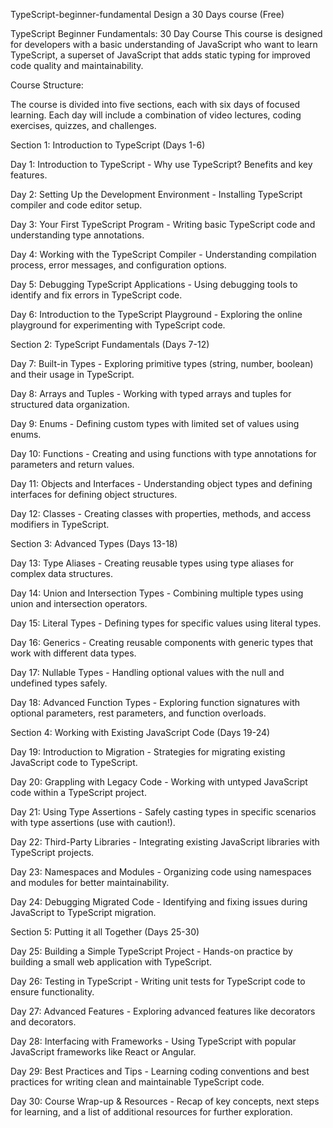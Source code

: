 
TypeScript-beginner-fundamental Design a 30 Days course (Free)

TypeScript Beginner Fundamentals: 30 Day Course
This course is designed for developers with a basic understanding of JavaScript who want to learn TypeScript, a superset of JavaScript that adds static typing for improved code quality and maintainability.

Course Structure:

The course is divided into five sections, each with six days of focused learning. Each day will include a combination of video lectures, coding exercises, quizzes, and challenges.

Section 1: Introduction to TypeScript (Days 1-6)

Day 1: Introduction to TypeScript - Why use TypeScript? Benefits and key features.

Day 2: Setting Up the Development Environment - Installing TypeScript compiler and code editor setup.

Day 3: Your First TypeScript Program - Writing basic TypeScript code and understanding type annotations.

Day 4: Working with the TypeScript Compiler - Understanding compilation process, error messages, and configuration options.

Day 5: Debugging TypeScript Applications - Using debugging tools to identify and fix errors in TypeScript code.

Day 6: Introduction to the TypeScript Playground - Exploring the online playground for experimenting with TypeScript code.

Section 2: TypeScript Fundamentals (Days 7-12)

Day 7: Built-in Types - Exploring primitive types (string, number, boolean) and their usage in TypeScript.

Day 8: Arrays and Tuples - Working with typed arrays and tuples for structured data organization.

Day 9: Enums - Defining custom types with limited set of values using enums.

Day 10: Functions - Creating and using functions with type annotations for parameters and return values.

Day 11: Objects and Interfaces - Understanding object types and defining interfaces for defining object structures.

Day 12: Classes - Creating classes with properties, methods, and access modifiers in TypeScript.

Section 3: Advanced Types (Days 13-18)

Day 13: Type Aliases - Creating reusable types using type aliases for complex data structures.

Day 14: Union and Intersection Types - Combining multiple types using union and intersection operators.

Day 15: Literal Types - Defining types for specific values using literal types.

Day 16: Generics - Creating reusable components with generic types that work with different data types.

Day 17: Nullable Types - Handling optional values with the null and undefined types safely.

Day 18: Advanced Function Types - Exploring function signatures with optional parameters, rest parameters, and function overloads.

Section 4: Working with Existing JavaScript Code (Days 19-24)

Day 19: Introduction to Migration - Strategies for migrating existing JavaScript code to TypeScript.

Day 20: Grappling with Legacy Code - Working with untyped JavaScript code within a TypeScript project.

Day 21: Using Type Assertions - Safely casting types in specific scenarios with type assertions (use with caution!).

Day 22: Third-Party Libraries - Integrating existing JavaScript libraries with TypeScript projects.

Day 23: Namespaces and Modules - Organizing code using namespaces and modules for better maintainability.

Day 24: Debugging Migrated Code - Identifying and fixing issues during JavaScript to TypeScript migration.

Section 5: Putting it all Together (Days 25-30)

Day 25: Building a Simple TypeScript Project - Hands-on practice by building a small web application with TypeScript.

Day 26: Testing in TypeScript - Writing unit tests for TypeScript code to ensure functionality.

Day 27: Advanced Features - Exploring advanced features like decorators and decorators.

Day 28: Interfacing with Frameworks - Using TypeScript with popular JavaScript frameworks like React or Angular.

Day 29: Best Practices and Tips - Learning coding conventions and best practices for writing clean and maintainable TypeScript code.

Day 30: Course Wrap-up & Resources - Recap of key concepts, next steps for learning, and a list of additional resources for further exploration.

